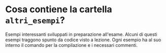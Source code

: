 # Cosa contiene la cartella `altri_esempi`?
Esempi interessanti sviluppati in preparazione all'esame. Alcuni di questi esempi traggono spunto da codice visto a lezione. Ogni esempio ha al suo interno il comando per la compilazione e i necessari commenti.